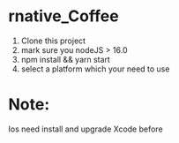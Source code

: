 # rnative_Coffee

1. Clone this project
2. mark sure you nodeJS > 16.0
3. npm install && yarn start 
4. select a platform which your need to use
# Note:
 Ios need install and upgrade Xcode before
